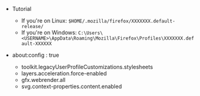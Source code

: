   - Tutorial
	- If you're on Linux: `$HOME/.mozilla/firefox/XXXXXXX.default-release/`
	- If you're on Windows: `C:\Users\<USERNAME>\AppData\Roaming\Mozilla\Firefox\Profiles\XXXXXXX.default-XXXXXX`

  - about:config : true
	- toolkit.legacyUserProfileCustomizations.stylesheets
	- layers.acceleration.force-enabled
	- gfx.webrender.all
	- svg.context-properties.content.enabled
